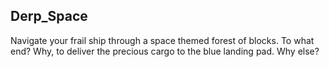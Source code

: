## Derp_Space

Navigate your frail ship through a space themed forest of blocks. To what end? Why, to deliver the precious cargo to the blue landing pad. Why else?
